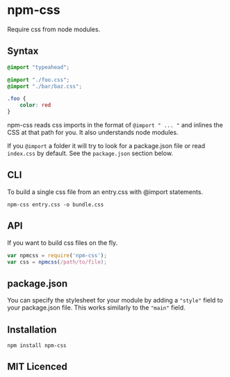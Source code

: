 # npm-css

Require css from node modules.

## Syntax

``` css
@import "typeahead";

@import "./foo.css";
@import "./bar/baz.css";

.foo {
    color: red
}
```

npm-css reads css imports in the format of `@import " ... "` and inlines the CSS at that path for you. It also understands node modules.

If you `@import` a folder it will try to look for a package.json file or read `index.css` by default. See the `package.json` section below.

## CLI

To build a single css file from an entry.css with @import statements.

`npm-css entry.css -o bundle.css`

## API

If you want to build css files on the fly.

```javascript
var npmcss = require('npm-css');
var css = npmcss(/path/to/file);
```

## package.json

You can specify the stylesheet for your module by adding a `"style"` field to your package.json file. This works similarly to the `"main"` field.

## Installation

`npm install npm-css`

## MIT Licenced

